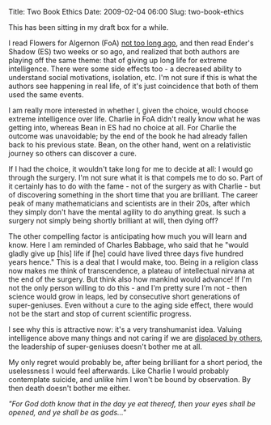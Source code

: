 Title: Two Book Ethics
Date: 2009-02-04 06:00
Slug: two-book-ethics

This has been sitting in my draft box for a while.

I read Flowers for Algernon (FoA) [not too long
ago](http://justinnhli.com/posts/2009/01/flowers-for-algernon.html),
and then read Ender's Shadow (ES) two weeks or so ago, and realized that
both authors are playing off the same theme: that of giving up long life
for extreme intelligence. There were some side effects too - a decreased
ability to understand social motivations, isolation, etc. I'm not sure
if this is what the authors see happening in real life, of it's just
coincidence that both of them used the same events.

I am really more interested in whether I, given the choice, would choose
extreme intelligence over life. Charlie in FoA didn't really know what
he was getting into, whereas Bean in ES had no choice at all. For
Charlie the outcome was unavoidable; by the end of the book he had
already fallen back to his previous state. Bean, on the other hand, went
on a relativistic journey so others can discover a cure.

If I had the choice, it wouldn't take long for me to decide at all: I
would go through the surgery. I'm not sure what it is that compels me to
do so. Part of it certainly has to do with the fame - not of the surgery
as with Charlie - but of discovering something in the short time that
you are brilliant. The career peak of many mathematicians and scientists
are in their 20s, after which they simply don't have the mental agility
to do anything great. Is such a surgery not simply being shortly
brilliant at will, then dying off?

The other compelling factor is anticipating how much you will learn and
know. Here I am reminded of Charles Babbage, who said that he "would
gladly give up [his] life if [he] could have lived three days five
hundred years hence." This is a deal that I would make, too. Being in a
religion class now makes me think of transcendence, a plateau of
intellectual nirvana at the end of the surgery. But think also how
mankind would advance! If I'm not the only person willing to do this -
and I'm pretty sure I'm not - then science would grow in leaps, led by
consecutive short generations of super-geniuses. Even without a cure to
the aging side effect, there would not be the start and stop of current
scientific progress.

I see why this is attractive now: it's a very transhumanist idea.
Valuing intelligence above many things and not caring if we are
[displaced by
others](http://justinnhli.com/posts/2008/01/survival-of-fittest.html),
the leadership of super-geniuses doesn't bother me at all.

My only regret would probably be, after being brilliant for a short
period, the uselessness I would feel afterwards. Like Charlie I would
probably contemplate suicide, and unlike him I won't be bound by
observation. By then death doesn't bother me either.

*"For God doth know that in the day ye eat thereof, then your eyes shall
be opened, and ye shall be as gods..."*

